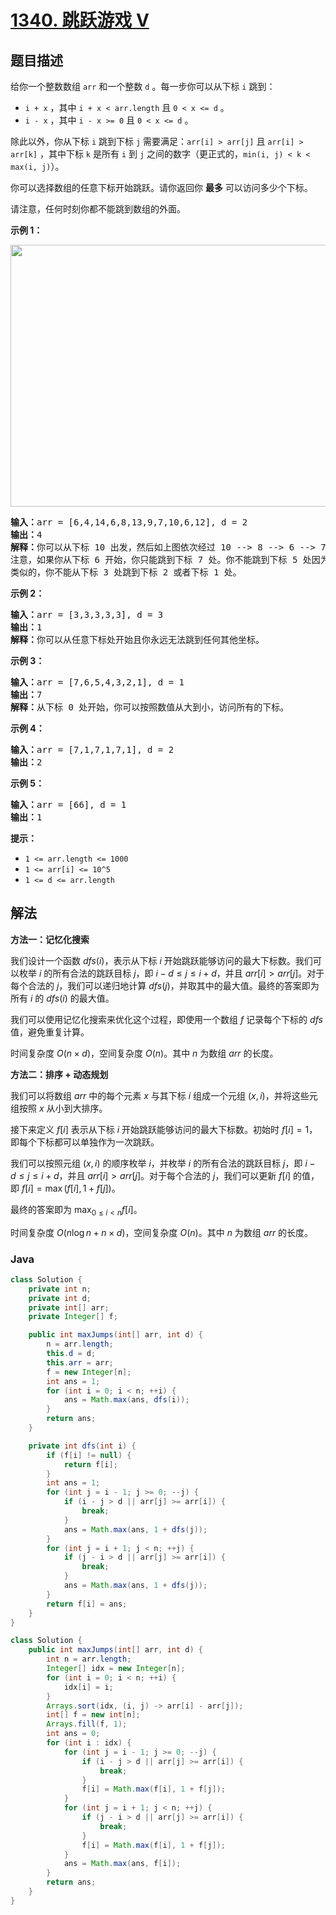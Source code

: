 # [1340. 跳跃游戏 V](https://leetcode.cn/problems/jump-game-v)

## 题目描述

<p>给你一个整数数组&nbsp;<code>arr</code> 和一个整数&nbsp;<code>d</code> 。每一步你可以从下标&nbsp;<code>i</code>&nbsp;跳到：</p>

<ul>
	<li><code>i + x</code>&nbsp;，其中&nbsp;<code>i + x &lt; arr.length</code>&nbsp;且&nbsp;<code>0 &lt; x &lt;= d</code>&nbsp;。</li>
	<li><code>i - x</code>&nbsp;，其中&nbsp;<code>i - x &gt;= 0</code>&nbsp;且&nbsp;<code>0 &lt; x &lt;= d</code>&nbsp;。</li>
</ul>

<p>除此以外，你从下标&nbsp;<code>i</code> 跳到下标 <code>j</code>&nbsp;需要满足：<code>arr[i] &gt; arr[j]</code>&nbsp;且 <code>arr[i] &gt; arr[k]</code>&nbsp;，其中下标&nbsp;<code>k</code>&nbsp;是所有 <code>i</code>&nbsp;到 <code>j</code>&nbsp;之间的数字（更正式的，<code>min(i, j) &lt; k &lt; max(i, j)</code>）。</p>

<p>你可以选择数组的任意下标开始跳跃。请你返回你 <strong>最多</strong>&nbsp;可以访问多少个下标。</p>

<p>请注意，任何时刻你都不能跳到数组的外面。</p>

<p><strong>示例 1：</strong></p>

<p><img alt="" src="https://gcore.jsdelivr.net/gh/doocs/leetcode@main/solution/1300-1399/1340.Jump%20Game%20V/images/meta-chart.jpeg" style="height: 419px; width: 633px;"></p>

<pre><strong>输入：</strong>arr = [6,4,14,6,8,13,9,7,10,6,12], d = 2
<strong>输出：</strong>4
<strong>解释：</strong>你可以从下标 10 出发，然后如上图依次经过 10 --&gt; 8 --&gt; 6 --&gt; 7 。
注意，如果你从下标 6 开始，你只能跳到下标 7 处。你不能跳到下标 5 处因为 13 &gt; 9 。你也不能跳到下标 4 处，因为下标 5 在下标 4 和 6 之间且 13 &gt; 9 。
类似的，你不能从下标 3 处跳到下标 2 或者下标 1 处。
</pre>

<p><strong>示例 2：</strong></p>

<pre><strong>输入：</strong>arr = [3,3,3,3,3], d = 3
<strong>输出：</strong>1
<strong>解释：</strong>你可以从任意下标处开始且你永远无法跳到任何其他坐标。
</pre>

<p><strong>示例 3：</strong></p>

<pre><strong>输入：</strong>arr = [7,6,5,4,3,2,1], d = 1
<strong>输出：</strong>7
<strong>解释：</strong>从下标 0 处开始，你可以按照数值从大到小，访问所有的下标。
</pre>

<p><strong>示例 4：</strong></p>

<pre><strong>输入：</strong>arr = [7,1,7,1,7,1], d = 2
<strong>输出：</strong>2
</pre>

<p><strong>示例 5：</strong></p>

<pre><strong>输入：</strong>arr = [66], d = 1
<strong>输出：</strong>1
</pre>

<p><strong>提示：</strong></p>

<ul>
	<li><code>1 &lt;= arr.length &lt;= 1000</code></li>
	<li><code>1 &lt;= arr[i] &lt;= 10^5</code></li>
	<li><code>1 &lt;= d &lt;= arr.length</code></li>
</ul>

## 解法

**方法一：记忆化搜索**

我们设计一个函数 $dfs(i)$，表示从下标 $i$ 开始跳跃能够访问的最大下标数。我们可以枚举 $i$ 的所有合法的跳跃目标 $j$，即 $i - d \leq j \leq i + d$，并且 $arr[i] \gt arr[j]$。对于每个合法的 $j$，我们可以递归地计算 $dfs(j)$，并取其中的最大值。最终的答案即为所有 $i$ 的 $dfs(i)$ 的最大值。

我们可以使用记忆化搜索来优化这个过程，即使用一个数组 $f$ 记录每个下标的 $dfs$ 值，避免重复计算。

时间复杂度 $O(n \times d)$，空间复杂度 $O(n)$。其中 $n$ 为数组 $arr$ 的长度。

**方法二：排序 + 动态规划**

我们可以将数组 $arr$ 中的每个元素 $x$ 与其下标 $i$ 组成一个元组 $(x, i)$，并将这些元组按照 $x$ 从小到大排序。

接下来定义 $f[i]$ 表示从下标 $i$ 开始跳跃能够访问的最大下标数。初始时 $f[i] = 1$，即每个下标都可以单独作为一次跳跃。

我们可以按照元组 $(x, i)$ 的顺序枚举 $i$，并枚举 $i$ 的所有合法的跳跃目标 $j$，即 $i - d \leq j \leq i + d$，并且 $arr[i] \gt arr[j]$。对于每个合法的 $j$，我们可以更新 $f[i]$ 的值，即 $f[i] = \max(f[i], 1 + f[j])$。

最终的答案即为 $\max_{0 \leq i \lt n} f[i]$。

时间复杂度 $O(n \log n + n \times d)$，空间复杂度 $O(n)$。其中 $n$ 为数组 $arr$ 的长度。

### **Java**

```java
class Solution {
    private int n;
    private int d;
    private int[] arr;
    private Integer[] f;

    public int maxJumps(int[] arr, int d) {
        n = arr.length;
        this.d = d;
        this.arr = arr;
        f = new Integer[n];
        int ans = 1;
        for (int i = 0; i < n; ++i) {
            ans = Math.max(ans, dfs(i));
        }
        return ans;
    }

    private int dfs(int i) {
        if (f[i] != null) {
            return f[i];
        }
        int ans = 1;
        for (int j = i - 1; j >= 0; --j) {
            if (i - j > d || arr[j] >= arr[i]) {
                break;
            }
            ans = Math.max(ans, 1 + dfs(j));
        }
        for (int j = i + 1; j < n; ++j) {
            if (j - i > d || arr[j] >= arr[i]) {
                break;
            }
            ans = Math.max(ans, 1 + dfs(j));
        }
        return f[i] = ans;
    }
}
```

```java
class Solution {
    public int maxJumps(int[] arr, int d) {
        int n = arr.length;
        Integer[] idx = new Integer[n];
        for (int i = 0; i < n; ++i) {
            idx[i] = i;
        }
        Arrays.sort(idx, (i, j) -> arr[i] - arr[j]);
        int[] f = new int[n];
        Arrays.fill(f, 1);
        int ans = 0;
        for (int i : idx) {
            for (int j = i - 1; j >= 0; --j) {
                if (i - j > d || arr[j] >= arr[i]) {
                    break;
                }
                f[i] = Math.max(f[i], 1 + f[j]);
            }
            for (int j = i + 1; j < n; ++j) {
                if (j - i > d || arr[j] >= arr[i]) {
                    break;
                }
                f[i] = Math.max(f[i], 1 + f[j]);
            }
            ans = Math.max(ans, f[i]);
        }
        return ans;
    }
}
```
